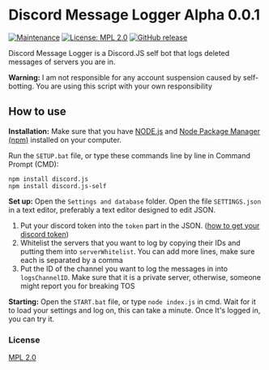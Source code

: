 # Discord Message Logger Alpha 0.0.1

[![Maintenance](https://img.shields.io/badge/Maintained%3F-yes-green.svg)](https://GitHub.com/woodendoors7/DiscordMessageLogger/graphs/commit-activity)
[![License: MPL 2.0](https://img.shields.io/badge/License-MPL%202.0-brightgreen.svg)](https://opensource.org/licenses/MPL-2.0)
[![GitHub release](https://img.shields.io/badge/Version-0.0.1-blue)](https://GitHub.com/woodendoors7/DiscordMessageLogger/releases/)

Discord Message Logger is a Discord.JS self bot that logs deleted messages of servers you are in.


**Warning:** I am not responsible for any account suspension caused by self-botting.
You are using this script with your own responsibility


## How to use

**Installation:**
Make sure that you have [NODE.js](https://nodejs.org) and [Node Package Manager (npm)](https://nodejs.org) installed on your computer.

Run the `SETUP.bat` file, or type these commands line by line in Command Prompt (CMD):
```
npm install discord.js
npm install discord.js-self
```
**Set up:** Open the `Settings and database` folder. Open the file `SETTINGS.json` in a text editor, preferably a text editor designed to edit JSON.

1. Put your discord token into the `token` part in the JSON. ([how to get your discord token]())
2. Whitelist the servers that you want to log by copying their IDs and putting them into `serverWhitelist`. You can add more lines, make sure each is separated by a comma
3. Put the ID of the channel you want to log the messages in into `logsChannelID`. Make sure that it is a private server, otherwise, someone might report you for breaking TOS


**Starting:** Open the `START.bat` file, or type `node index.js` in cmd. Wait for it to load your settings and log on, this can take a minute. Once It's logged in, you can try it. 




### License
[MPL 2.0](https://choosealicense.com/licenses/mpl-2.0/)

